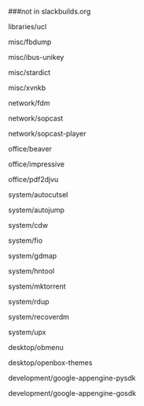###not in slackbuilds.org


libraries/ucl

misc/fbdump

misc/ibus-unikey

misc/stardict

misc/xvnkb

network/fdm

network/sopcast

network/sopcast-player

office/beaver

office/impressive

office/pdf2djvu

system/autocutsel

system/autojump

system/cdw

system/fio

system/gdmap

system/hntool

system/mktorrent

system/rdup

system/recoverdm

system/upx

desktop/obmenu

desktop/openbox-themes

development/google-appengine-pysdk

development/google-appengine-gosdk





